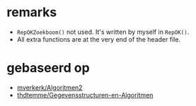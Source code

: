 # remarks

- `RepOKZoekboom()` not used. It's written by myself in `RepOK()`.
- All extra functions are at the very end of the header file.

# gebaseerd op
- [mverkerk/Algoritmen2](https://github.ugent.be/mverkerk/Algoritmen2/blob/master/Labo2/rzwboomStijn.h)
- [thdtemme/Gegevensstructuren-en-Algoritmen](https://github.ugent.be/thdtemme/Gegevensstructuren-en-Algoritmen/blob/master/labo7/oef1.cpp)
